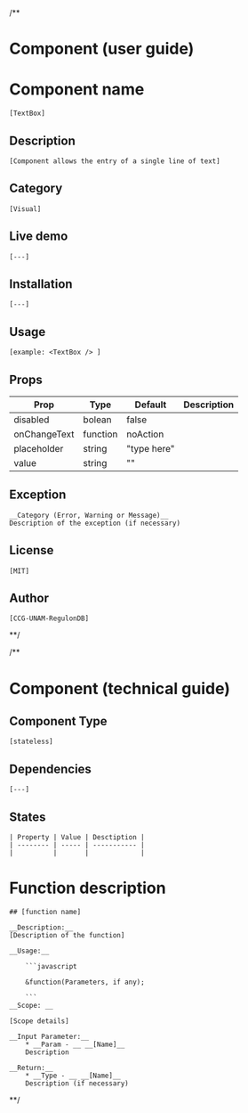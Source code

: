/**
# Component (user guide)

# Component name 

	[TextBox]

## Description  

	[Component allows the entry of a single line of text]

## Category   

	[Visual]  

## Live demo 

	[---]


## Installation 

	[---]

## Usage 

	[example: <TextBox /> ]

## Props 

| Prop         | Type     | Default     | Description |
| ------------ | -------- | ----------- | ----------- |
| disabled     | bolean   | false       |             |
| onChangeText | function | noAction    |             |
| placeholder  | string   | "type here" |             |
| value        | string   | ""          |             |



## Exception
	__Category (Error, Warning or Message)__  
	Description of the exception (if necessary)

## License

	[MIT]

## Author 

	[CCG-UNAM-RegulonDB]

**/


/**
# Component (technical guide)

## Component Type 

	[stateless]

## Dependencies

	[---]

## States

	| Property | Value | Desctiption |
	| -------- | ----- | ----------- |
	|          |       |             |


# Function description

	## [function name]
	
	__Description:__  
	[Description of the function]
	
	__Usage:__
	
		```javascript
	
		&function(Parameters, if any);
	
		```
	__Scope: __
	
	[Scope details]
	
	__Input Parameter:__  
		* __Param - __ __[Name]__
		Description
	
	__Return:__  
		* __Type - __ __[Name]__
		Description (if necessary)
**/